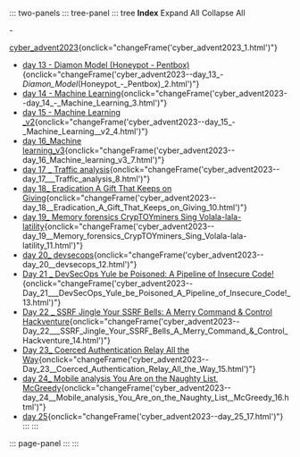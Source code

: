 ::: two-panels
::: tree-panel
::: tree
**Index** Expand All Collapse All

\-

[cyber_advent2023](#){onclick="changeFrame('cyber_advent2023_1.html')"}

-   [day 13 - Diamon Model (Honeypot -
    Pentbox)](#){onclick="changeFrame('cyber_advent2023--day_13_-_Diamon_Model_(Honeypot_-_Pentbox)_2.html')"}
-   [day 14 - Machine
    Learning](#){onclick="changeFrame('cyber_advent2023--day_14_-_Machine_Learning_3.html')"}
-   [day 15 - Machine Learning
    \_v2](#){onclick="changeFrame('cyber_advent2023--day_15_-_Machine_Learning__v2_4.html')"}
-   [day 16_Machine
    learning_v3](#){onclick="changeFrame('cyber_advent2023--day_16_Machine_learning_v3_7.html')"}
-   [day 17 \_ Traffic
    analysis](#){onclick="changeFrame('cyber_advent2023--day_17___Traffic_analysis_8.html')"}
-   [day 18\_ Eradication A Gift That Keeps on
    Giving](#){onclick="changeFrame('cyber_advent2023--day_18__Eradication_A_Gift_That_Keeps_on_Giving_10.html')"}
-   [day 19\_ Memory forensics CrypTOYminers Sing
    Volala-lala-latility](#){onclick="changeFrame('cyber_advent2023--day_19__Memory_forensics_CrypTOYminers_Sing_Volala-lala-latility_11.html')"}
-   [day 20\_
    devsecops](#){onclick="changeFrame('cyber_advent2023--day_20__devsecops_12.html')"}
-   [Day 21 \_ DevSecOps Yule be Poisoned: A Pipeline of Insecure
    Code!](#){onclick="changeFrame('cyber_advent2023--Day_21___DevSecOps_Yule_be_Poisoned_A_Pipeline_of_Insecure_Code!_13.html')"}
-   [Day 22 \_ SSRF Jingle Your SSRF Bells: A Merry Command & Control
    Hackventure](#){onclick="changeFrame('cyber_advent2023--Day_22___SSRF_Jingle_Your_SSRF_Bells_A_Merry_Command_&_Control_Hackventure_14.html')"}
-   [Day 23\_ Coerced Authentication Relay All the
    Way](#){onclick="changeFrame('cyber_advent2023--Day_23__Coerced_Authentication_Relay_All_the_Way_15.html')"}
-   [day 24\_ Mobile analysis You Are on the Naughty List,
    McGreedy](#){onclick="changeFrame('cyber_advent2023--day_24__Mobile_analysis_You_Are_on_the_Naughty_List,_McGreedy_16.html')"}
-   [day
    25](#){onclick="changeFrame('cyber_advent2023--day_25_17.html')"}
:::
:::

::: page-panel
:::
:::
